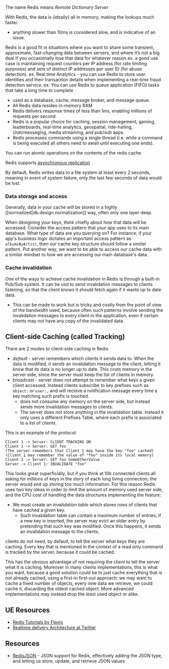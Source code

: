 
The name Redis means *Remote Dictionary Server*

With Redis, the data is (ideally) all in memory, making the lookups much faster.
- anything slower than 10ms is considered slow, and is indicative of an issue.

Redis is a good fit in situations where you want to share some transient, approximate, fast-changing data between servers, and where it’s not a big deal if you occasionally lose that data for whatever reason
ex. a good use case is maintaining request counters per IP address (for rate limiting purposes) and sets of distinct IP addresses per user ID (for abuse detection).
ex. Real time Analytics - you can use Redis to store user identities and their transaction details when implementing a real-time fraud detection service.
ex. You can use Redis to queue application (FIFO) tasks that take a long time to complete

- used as a database, cache, message broker, and message queue.
- All Redis data resides in-memory RAM
- Redis delivers response times of less than 1ms, enabling millions of requests per second
- Redis is a popular choice for caching, session management, gaming, leaderboards, real-time analytics, geospatial, ride-hailing, chat/messaging, media streaming, and pub/sub apps.
- Redis processes commands using a single thread (i.e. while a command is being executed all others need to await until executing one ends).

You can run atomic operations on the contents of the redis cache.

Redis supports [asynchronous replication](https://redis.io/topics/replication)

By default, Redis writes data to a file system at least every 2 seconds, meaning in event of system failure, only the last few seconds of data would be lost.

### Data storage and access
Generally, data in your cache will be stored in a highly [[normalized|db.design.normalization]] way, often only one layer deep.

When desigining your keys, think chiefly about how that data will be accessed. Consider the access pattern that your app uses to its main database. What type of data are you querying on? For instance, if your app's business logic dictates an important access pattern as `albumsByArtist`, then our cache key structure should follow a similar pattern. Put another way, we want to be able to access our cache data with a similar mindset to how we are accessing our main database's data.

### Cache invalidation
One of the ways to achieve cache invalidation in Redis is through a built-in Pub/Sub system. It can be usd to send invalidation messages to clients listening, so that the client knows it should fetch again if it wants up to date data.
- This can be made to work but is tricky and costly from the point of view of the bandwidth used, because often such patterns involve sending the invalidation messages to every client in the application, even if certain clients may not have any copy of the invalidated data

## Client-side Caching (called Tracking)
There are 2 modes to client-side caching in Redis
- *default* - server remembers which clients it sends data to. When the data is modified, it sends an invalidation message to the client, letting it know that its data is no longer up to date. This costs memory in the server side, since the server must keep the list of clients in memory.
- *broadcast* - server does not attempt to remember what keys a given client accessed. Instead clients subscribe to key prefixes such as `object:` or `user:,` and will receive a notification message every time a key matching such prefix is touched.
    - does not consume any memory on the server side, but instead sends more invalidation messages to clients.
    - The server does not store anything in the invalidation table. Instead it only uses a different Prefixes Table, where each prefix is associated to a list of clients.

This is an example of the protocol:
```
Client 1 -> Server: CLIENT TRACKING ON
Client 1 -> Server: GET foo
(The server remembers that Client 1 may have the key "foo" cached)
(Client 1 may remember the value of "foo" inside its local memory)
Client 2 -> Server: SET foo SomeOtherValue
Server -> Client 1: INVALIDATE "foo"
```

This looks great superficially, but if you think at 10k connected clients all asking for millions of keys in the story of each long living connection, the server would end up storing too much information. For this reason Redis uses two key ideas in order to limit the amount of memory used server side, and the CPU cost of handling the data structures implementing the feature:
- We must create an *invalidation table* which stores rows of clients that have cached a given key.
    - Such invalidation table can contain a maximum number of entries, if a new key is inserted, the server may evict an older entry by pretending that such key was modified. Once this happens, it sends an invalidation message to the clients.

clients do not need, by default, to tell the server what keys they are caching. Every key that is mentioned in the context of a read only command is tracked by the server, because it could be cached.

This has the obvious advantage of not requiring the client to tell the server what it is caching. Moreover in many clients implementations, this is what you want, because a good solution could be to just cache everything that is not already cached, using a first-in first-out approach: we may want to cache a fixed number of objects, every new data we retrieve, we could cache it, discarding the oldest cached object. More advanced implementations may instead drop the least used object or alike.

## UE Resources
- [Redis Tutorials by Flavio](https://flaviocopes.com/tags/redis/)
- [Realtime delivery Architecture at Twitter](https://www.infoq.com/presentations/Real-Time-Delivery-Twitter/)

## Resources
- [RedisJSON](https://redis.io/docs/stack/json/) - JSON support for Redis, effectively adding the JSON type, and letting us store, update, and retrieve JSON values
